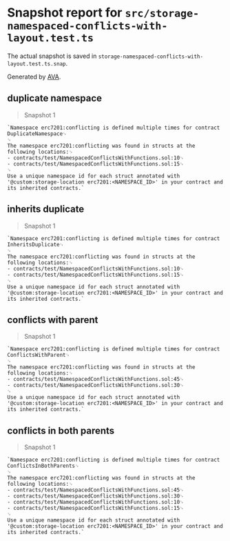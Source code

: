 # Snapshot report for `src/storage-namespaced-conflicts-with-layout.test.ts`

The actual snapshot is saved in `storage-namespaced-conflicts-with-layout.test.ts.snap`.

Generated by [AVA](https://avajs.dev).

## duplicate namespace

> Snapshot 1

    `Namespace erc7201:conflicting is defined multiple times for contract DuplicateNamespace␊
    ␊
    The namespace erc7201:conflicting was found in structs at the following locations:␊
    - contracts/test/NamespacedConflictsWithFunctions.sol:10␊
    - contracts/test/NamespacedConflictsWithFunctions.sol:15␊
    ␊
    Use a unique namespace id for each struct annotated with '@custom:storage-location erc7201:<NAMESPACE_ID>' in your contract and its inherited contracts.`

## inherits duplicate

> Snapshot 1

    `Namespace erc7201:conflicting is defined multiple times for contract InheritsDuplicate␊
    ␊
    The namespace erc7201:conflicting was found in structs at the following locations:␊
    - contracts/test/NamespacedConflictsWithFunctions.sol:10␊
    - contracts/test/NamespacedConflictsWithFunctions.sol:15␊
    ␊
    Use a unique namespace id for each struct annotated with '@custom:storage-location erc7201:<NAMESPACE_ID>' in your contract and its inherited contracts.`

## conflicts with parent

> Snapshot 1

    `Namespace erc7201:conflicting is defined multiple times for contract ConflictsWithParent␊
    ␊
    The namespace erc7201:conflicting was found in structs at the following locations:␊
    - contracts/test/NamespacedConflictsWithFunctions.sol:45␊
    - contracts/test/NamespacedConflictsWithFunctions.sol:30␊
    ␊
    Use a unique namespace id for each struct annotated with '@custom:storage-location erc7201:<NAMESPACE_ID>' in your contract and its inherited contracts.`

## conflicts in both parents

> Snapshot 1

    `Namespace erc7201:conflicting is defined multiple times for contract ConflictsInBothParents␊
    ␊
    The namespace erc7201:conflicting was found in structs at the following locations:␊
    - contracts/test/NamespacedConflictsWithFunctions.sol:45␊
    - contracts/test/NamespacedConflictsWithFunctions.sol:30␊
    - contracts/test/NamespacedConflictsWithFunctions.sol:10␊
    - contracts/test/NamespacedConflictsWithFunctions.sol:15␊
    ␊
    Use a unique namespace id for each struct annotated with '@custom:storage-location erc7201:<NAMESPACE_ID>' in your contract and its inherited contracts.`
